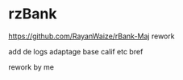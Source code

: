 # rzBank

https://github.com/RayanWaize/rBank-Maj rework

add de logs adaptage base calif etc bref

rework by me 

